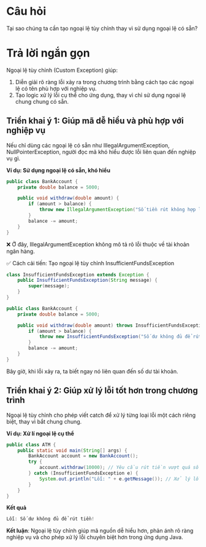 # Câu hỏi
Tại sao chúng ta cần tạo ngoại lệ tùy chỉnh thay vì sử dụng ngoại lệ có sẵn?

# Trả lời ngắn gọn  
Ngoại lệ tùy chỉnh (Custom Exception) giúp:
1.	Diễn giải rõ ràng lỗi xảy ra trong chương trình bằng cách tạo các ngoại lệ có tên phù hợp với nghiệp vụ.
2.	Tạo logic xử lý lỗi cụ thể cho ứng dụng, thay vì chỉ sử dụng ngoại lệ chung chung có sẵn.


## Triển khai ý 1: Giúp mã dễ hiểu và phù hợp với nghiệp vụ
Nếu chỉ dùng các ngoại lệ có sẵn như IllegalArgumentException, NullPointerException, người đọc mã khó hiểu được lỗi liên quan đến nghiệp vụ gì.

**Ví dụ: Sử dụng ngoại lệ có sẵn, khó hiểu**
```java
public class BankAccount {
    private double balance = 5000;

    public void withdraw(double amount) {
        if (amount > balance) {
            throw new IllegalArgumentException("Số tiền rút không hợp lệ!");
        }
        balance -= amount;
    }
}
```

❌ Ở đây, IllegalArgumentException không mô tả rõ lỗi thuộc về tài khoản ngân hàng.

✅ Cách cải tiến: Tạo ngoại lệ tùy chỉnh InsufficientFundsException

```java
class InsufficientFundsException extends Exception {
    public InsufficientFundsException(String message) {
        super(message);
    }
}

public class BankAccount {
    private double balance = 5000;

    public void withdraw(double amount) throws InsufficientFundsException {
        if (amount > balance) {
            throw new InsufficientFundsException("Số dư không đủ để rút tiền!");
        }
        balance -= amount;
    }
}
```
Bây giờ, khi lỗi xảy ra, ta biết ngay nó liên quan đến số dư tài khoản.

## Triển khai ý 2: Giúp xử lý lỗi tốt hơn trong chương trình
Ngoại lệ tùy chỉnh cho phép viết catch để xử lý từng loại lỗi một cách riêng biệt, thay vì bắt chung chung.

**Ví dụ: Xử lí ngoại lệ cụ thể**
```java
public class ATM {
    public static void main(String[] args) {
        BankAccount account = new BankAccount();
        try {
            account.withdraw(10000); // Yêu cầu rút tiền vượt quá số dư
        } catch (InsufficientFundsException e) {
            System.out.println("Lỗi: " + e.getMessage()); // Xử lý lỗi thiếu tiền
        }
    }
}

```

**Kết quả**
```java
Lỗi: Số dư không đủ để rút tiền!
```

**Kết luận**: Ngoại lệ tùy chỉnh giúp mã nguồn dễ hiểu hơn, phản ánh rõ ràng nghiệp vụ và cho phép xử lý lỗi chuyên biệt hơn trong ứng dụng Java.


